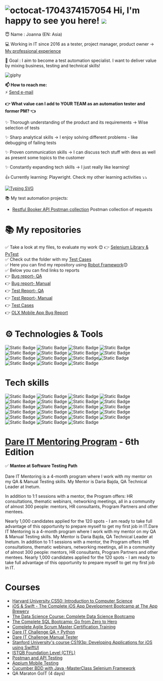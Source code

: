 
# ![octocat-1704374157054](https://github.com/magentaverse/magentaverse/assets/125647206/31082d30-49f2-4162-87b3-28f70a5f088d)  Hi, I'm happy to see you here!  ![](https://komarev.com/ghpvc/?username=magentaverse&color=ff69b4&base=2222) 

😇 Name : Joanna (EN: Asia)

💻 Working in IT since 2016 as a tester, project manager, product owner -> [My professional experience](https://www.linkedin.com/in/joanna-szaban)


🚀 Goal : I aim to become a test automation specialist. I want to deliver value by mixing business, testing and technical skills!

![giphy](https://github.com/magentaverse/magentaverse/assets/125647206/6692f5c5-66ae-404f-9230-57019bcec137)



**📫 How to reach me:** <br>
⚡ <a href="mailto:joanna.szaban@gmail.com">Send e-mail</a> <br>

**👉 What value can I add to YOUR TEAM as an automation tester and former PM? 👈**

✨ Thorough understanding of the product and its requirements -> Wise selection of tests 

✨ Sharp analytical skills -> I enjoy solving different problems - like debugging of failing tests

✨ Proven communication skills -> I can discuss tech stuff with devs as well as present some topics to the customer

✨ Constantly expanding tech skills -> I just really like learning!

👍 Currently learning: Playwright. Check my other learning activities ⤵️⤵️


[![Typing SVG](https://readme-typing-svg.demolab.com?font=Fira+Code&pause=1000&color=F729DA&random=false&width=435&lines=I+want+to+explore+test+automation+%3C3)](https://git.io/typing-svg)

📚 My test automation projects:

* [Restful Booker API Postman collection](https://github.com/magentaverse/Restful-booker-api-postman/tree/main) Postman collection of requests 


# 📚 My repositories
✅ Take a look at my files, to evaluate my work 😊
👉 [Selenium Library & PyTest](https://github.com/magentaverse/Testy-Automatyczne-Zadnie-1)<br>
✅ Check out the folder with my [Test Cases](https://drive.google.com/drive/u/0/folders/1N6onRvH2zfWY7E_H8zN1-74SeStdhP7q) <br>
✅ Here you can find my repository using [Robot Framework](https://github.com/magentaverse/Dare_IT_Challenges_portfolio_robotframework)😊<br>
✅ Below you can find links to reports<br>
👉 [Bug report- QA](https://drive.google.com/drive/folders/11kk8od0-e42XKbh7TiwU4eMhVbe1Y8Lz?usp=drive_link)<br>
👉 [Bug report- Manual](https://docs.google.com/spreadsheets/d/1E7mOC44nr_rsmfAjHgEcJGuP4UFl9JiBUO2BoCP3iM4/edit?usp=share_link)<br>
👉 [Test Report- QA](https://drive.google.com/drive/folders/1BKBpN_qC-wAlJakpyTj_NR1YOyfUirtn?usp=drive_link)<br>
👉 [Test Report- Manual](https://docs.google.com/spreadsheets/d/1ldist0q_1kzRJ5eNglwmTcWBmFiQi8AsFJUlnsVydOI/edit?usp=share_link)<br>
👉 [Test Cases](https://drive.google.com/drive/u/0/folders/1snzV8IcBCjplSbxOPZC7yczg_8Y6oeDv)<br>
👉 [OLX Mobile App Bug Report](https://docs.google.com/spreadsheets/d/1spw-wyhEo8o-eFHWI99EwZuyCuTNtOcYhbJn16EIyS4/edit#gid=0)<br>

# ⚙️ Technologies & Tools

![Static Badge](https://img.shields.io/badge/Tools-Postman-8A2BE2?logo=Postman&logoColor=%23FFFFFF&link=%3Csvg%20role%3D%22img%22%20viewBox%3D%220%200%2024%2024%22%20xmlns%3D%22http%3A%2F%2Fwww.w3.org%2F2000%2Fsvg%22%3E%3Ctitle%3EPostman%3C%2Ftitle%3E%3Cpath%20d%3D%22M13.527.099C6.955-.744.942%203.9.099%2010.473c-.843%206.572%203.8%2012.584%2010.373%2013.428%206.573.843%2012.587-3.801%2013.428-10.374C24.744%206.955%2020.101.943%2013.527.099zm2.471%207.485a.855.855%200%200%200-.593.25l-4.453%204.453-.307-.307-.643-.643c4.389-4.376%205.18-4.418%205.996-3.753zm-4.863%204.861l4.44-4.44a.62.62%200%201%201%20.847.903l-4.699%204.125-.588-.588zm.33.694l-1.1.238a.06.06%200%200%201-.067-.032.06.06%200%200%201%20.01-.073l.645-.645.512.512zm-2.803-.459l1.172-1.172.879.878-1.979.426a.074.074%200%200%201-.085-.039.072.072%200%200%201%20.013-.093zm-3.646%206.058a.076.076%200%200%201-.069-.083.077.077%200%200%201%20.022-.046h.002l.946-.946%201.222%201.222-2.123-.147zm2.425-1.256a.228.228%200%200%200-.117.256l.203.865a.125.125%200%200%201-.211.117h-.003l-.934-.934-.294-.295%203.762-3.758%201.82-.393.874.874c-1.255%201.102-2.971%202.201-5.1%203.268zm5.279-3.428h-.002l-.839-.839%204.699-4.125a.952.952%200%200%200%20.119-.127c-.148%201.345-2.029%203.245-3.977%205.091zm3.657-6.46l-.003-.002a1.822%201.822%200%200%201%202.459-2.684l-1.61%201.613a.119.119%200%200%200%200%20.169l1.247%201.247a1.817%201.817%200%200%201-2.093-.343zm2.578%200a1.714%201.714%200%200%201-.271.218h-.001l-1.207-1.207%201.533-1.533c.661.72.637%201.832-.054%202.522zM18.855%206.05a.143.143%200%200%200-.053.157.416.416%200%200%201-.053.45.14.14%200%200%200%20.023.197.141.141%200%200%200%20.084.03.14.14%200%200%200%20.106-.05.691.691%200%200%200%20.087-.751.138.138%200%200%200-.194-.033z%22%2F%3E%3C%2Fsvg%3E) ![Static Badge](https://img.shields.io/badge/Tools-PyCharm-8A2BE2?logo=PyCharm&logoColor=%23FFFFFF&link=%3Csvg%20role%3D%22img%22%20viewBox%3D%220%200%2024%2024%22%20xmlns%3D%22http%3A%2F%2Fwww.w3.org%2F2000%2Fsvg%22%3E%3Ctitle%3EPostman%3C%2Ftitle%3E%3Cpath%20d%3D%22M13.527.099C6.955-.744.942%203.9.099%2010.473c-.843%206.572%203.8%2012.584%2010.373%2013.428%206.573.843%2012.587-3.801%2013.428-10.374C24.744%206.955%2020.101.943%2013.527.099zm2.471%207.485a.855.855%200%200%200-.593.25l-4.453%204.453-.307-.307-.643-.643c4.389-4.376%205.18-4.418%205.996-3.753zm-4.863%204.861l4.44-4.44a.62.62%200%201%201%20.847.903l-4.699%204.125-.588-.588zm.33.694l-1.1.238a.06.06%200%200%201-.067-.032.06.06%200%200%201%20.01-.073l.645-.645.512.512zm-2.803-.459l1.172-1.172.879.878-1.979.426a.074.074%200%200%201-.085-.039.072.072%200%200%201%20.013-.093zm-3.646%206.058a.076.076%200%200%201-.069-.083.077.077%200%200%201%20.022-.046h.002l.946-.946%201.222%201.222-2.123-.147zm2.425-1.256a.228.228%200%200%200-.117.256l.203.865a.125.125%200%200%201-.211.117h-.003l-.934-.934-.294-.295%203.762-3.758%201.82-.393.874.874c-1.255%201.102-2.971%202.201-5.1%203.268zm5.279-3.428h-.002l-.839-.839%204.699-4.125a.952.952%200%200%200%20.119-.127c-.148%201.345-2.029%203.245-3.977%205.091zm3.657-6.46l-.003-.002a1.822%201.822%200%200%201%202.459-2.684l-1.61%201.613a.119.119%200%200%200%200%20.169l1.247%201.247a1.817%201.817%200%200%201-2.093-.343zm2.578%200a1.714%201.714%200%200%201-.271.218h-.001l-1.207-1.207%201.533-1.533c.661.72.637%201.832-.054%202.522zM18.855%206.05a.143.143%200%200%200-.053.157.416.416%200%200%201-.053.45.14.14%200%200%200%20.023.197.141.141%200%200%200%20.084.03.14.14%200%200%200%20.106-.05.691.691%200%200%200%20.087-.751.138.138%200%200%200-.194-.033z%22%2F%3E%3C%2Fsvg%3E) ![Static Badge](https://img.shields.io/badge/Tools-Jira-8A2BE2?logo=Jira&logoColor=%23FFFFFF&link=%3Csvg%20role%3D%22img%22%20viewBox%3D%220%200%2024%2024%22%20xmlns%3D%22http%3A%2F%2Fwww.w3.org%2F2000%2Fsvg%22%3E%3Ctitle%3EPostman%3C%2Ftitle%3E%3Cpath%20d%3D%22M13.527.099C6.955-.744.942%203.9.099%2010.473c-.843%206.572%203.8%2012.584%2010.373%2013.428%206.573.843%2012.587-3.801%2013.428-10.374C24.744%206.955%2020.101.943%2013.527.099zm2.471%207.485a.855.855%200%200%200-.593.25l-4.453%204.453-.307-.307-.643-.643c4.389-4.376%205.18-4.418%205.996-3.753zm-4.863%204.861l4.44-4.44a.62.62%200%201%201%20.847.903l-4.699%204.125-.588-.588zm.33.694l-1.1.238a.06.06%200%200%201-.067-.032.06.06%200%200%201%20.01-.073l.645-.645.512.512zm-2.803-.459l1.172-1.172.879.878-1.979.426a.074.074%200%200%201-.085-.039.072.072%200%200%201%20.013-.093zm-3.646%206.058a.076.076%200%200%201-.069-.083.077.077%200%200%201%20.022-.046h.002l.946-.946%201.222%201.222-2.123-.147zm2.425-1.256a.228.228%200%200%200-.117.256l.203.865a.125.125%200%200%201-.211.117h-.003l-.934-.934-.294-.295%203.762-3.758%201.82-.393.874.874c-1.255%201.102-2.971%202.201-5.1%203.268zm5.279-3.428h-.002l-.839-.839%204.699-4.125a.952.952%200%200%200%20.119-.127c-.148%201.345-2.029%203.245-3.977%205.091zm3.657-6.46l-.003-.002a1.822%201.822%200%200%201%202.459-2.684l-1.61%201.613a.119.119%200%200%200%200%20.169l1.247%201.247a1.817%201.817%200%200%201-2.093-.343zm2.578%200a1.714%201.714%200%200%201-.271.218h-.001l-1.207-1.207%201.533-1.533c.661.72.637%201.832-.054%202.522zM18.855%206.05a.143.143%200%200%200-.053.157.416.416%200%200%201-.053.45.14.14%200%200%200%20.023.197.141.141%200%200%200%20.084.03.14.14%200%200%200%20.106-.05.691.691%200%200%200%20.087-.751.138.138%200%200%200-.194-.033z%22%2F%3E%3C%2Fsvg%3E) ![Static Badge](https://img.shields.io/badge/Tools-Confluence-8A2BE2?logo=Confluence&logoColor=%23FFFFFF&link=%3Csvg%20role%3D%22img%22%20viewBox%3D%220%200%2024%2024%22%20xmlns%3D%22http%3A%2F%2Fwww.w3.org%2F2000%2Fsvg%22%3E%3Ctitle%3EPostman%3C%2Ftitle%3E%3Cpath%20d%3D%22M13.527.099C6.955-.744.942%203.9.099%2010.473c-.843%206.572%203.8%2012.584%2010.373%2013.428%206.573.843%2012.587-3.801%2013.428-10.374C24.744%206.955%2020.101.943%2013.527.099zm2.471%207.485a.855.855%200%200%200-.593.25l-4.453%204.453-.307-.307-.643-.643c4.389-4.376%205.18-4.418%205.996-3.753zm-4.863%204.861l4.44-4.44a.62.62%200%201%201%20.847.903l-4.699%204.125-.588-.588zm.33.694l-1.1.238a.06.06%200%200%201-.067-.032.06.06%200%200%201%20.01-.073l.645-.645.512.512zm-2.803-.459l1.172-1.172.879.878-1.979.426a.074.074%200%200%201-.085-.039.072.072%200%200%201%20.013-.093zm-3.646%206.058a.076.076%200%200%201-.069-.083.077.077%200%200%201%20.022-.046h.002l.946-.946%201.222%201.222-2.123-.147zm2.425-1.256a.228.228%200%200%200-.117.256l.203.865a.125.125%200%200%201-.211.117h-.003l-.934-.934-.294-.295%203.762-3.758%201.82-.393.874.874c-1.255%201.102-2.971%202.201-5.1%203.268zm5.279-3.428h-.002l-.839-.839%204.699-4.125a.952.952%200%200%200%20.119-.127c-.148%201.345-2.029%203.245-3.977%205.091zm3.657-6.46l-.003-.002a1.822%201.822%200%200%201%202.459-2.684l-1.61%201.613a.119.119%200%200%200%200%20.169l1.247%201.247a1.817%201.817%200%200%201-2.093-.343zm2.578%200a1.714%201.714%200%200%201-.271.218h-.001l-1.207-1.207%201.533-1.533c.661.72.637%201.832-.054%202.522zM18.855%206.05a.143.143%200%200%200-.053.157.416.416%200%200%201-.053.45.14.14%200%200%200%20.023.197.141.141%200%200%200%20.084.03.14.14%200%200%200%20.106-.05.691.691%200%200%200%20.087-.751.138.138%200%200%200-.194-.033z%22%2F%3E%3C%2Fsvg%3E) ![Static Badge](https://img.shields.io/badge/Tools-Slack-8A2BE2?logo=Slack&logoColor=%23FFFFFF&link=%3Csvg%20role%3D%22img%22%20viewBox%3D%220%200%2024%2024%22%20xmlns%3D%22http%3A%2F%2Fwww.w3.org%2F2000%2Fsvg%22%3E%3Ctitle%3EPostman%3C%2Ftitle%3E%3Cpath%20d%3D%22M13.527.099C6.955-.744.942%203.9.099%2010.473c-.843%206.572%203.8%2012.584%2010.373%2013.428%206.573.843%2012.587-3.801%2013.428-10.374C24.744%206.955%2020.101.943%2013.527.099zm2.471%207.485a.855.855%200%200%200-.593.25l-4.453%204.453-.307-.307-.643-.643c4.389-4.376%205.18-4.418%205.996-3.753zm-4.863%204.861l4.44-4.44a.62.62%200%201%201%20.847.903l-4.699%204.125-.588-.588zm.33.694l-1.1.238a.06.06%200%200%201-.067-.032.06.06%200%200%201%20.01-.073l.645-.645.512.512zm-2.803-.459l1.172-1.172.879.878-1.979.426a.074.074%200%200%201-.085-.039.072.072%200%200%201%20.013-.093zm-3.646%206.058a.076.076%200%200%201-.069-.083.077.077%200%200%201%20.022-.046h.002l.946-.946%201.222%201.222-2.123-.147zm2.425-1.256a.228.228%200%200%200-.117.256l.203.865a.125.125%200%200%201-.211.117h-.003l-.934-.934-.294-.295%203.762-3.758%201.82-.393.874.874c-1.255%201.102-2.971%202.201-5.1%203.268zm5.279-3.428h-.002l-.839-.839%204.699-4.125a.952.952%200%200%200%20.119-.127c-.148%201.345-2.029%203.245-3.977%205.091zm3.657-6.46l-.003-.002a1.822%201.822%200%200%201%202.459-2.684l-1.61%201.613a.119.119%200%200%200%200%20.169l1.247%201.247a1.817%201.817%200%200%201-2.093-.343zm2.578%200a1.714%201.714%200%200%201-.271.218h-.001l-1.207-1.207%201.533-1.533c.661.72.637%201.832-.054%202.522zM18.855%206.05a.143.143%200%200%200-.053.157.416.416%200%200%201-.053.45.14.14%200%200%200%20.023.197.141.141%200%200%200%20.084.03.14.14%200%200%200%20.106-.05.691.691%200%200%200%20.087-.751.138.138%200%200%200-.194-.033z%22%2F%3E%3C%2Fsvg%3E) ![Static Badge](https://img.shields.io/badge/Tools-Git-8A2BE2?logo=Git&logoColor=%23FFFFFF&link=%3Csvg%20role%3D%22img%22%20viewBox%3D%220%200%2024%2024%22%20xmlns%3D%22http%3A%2F%2Fwww.w3.org%2F2000%2Fsvg%22%3E%3Ctitle%3EPostman%3C%2Ftitle%3E%3Cpath%20d%3D%22M13.527.099C6.955-.744.942%203.9.099%2010.473c-.843%206.572%203.8%2012.584%2010.373%2013.428%206.573.843%2012.587-3.801%2013.428-10.374C24.744%206.955%2020.101.943%2013.527.099zm2.471%207.485a.855.855%200%200%200-.593.25l-4.453%204.453-.307-.307-.643-.643c4.389-4.376%205.18-4.418%205.996-3.753zm-4.863%204.861l4.44-4.44a.62.62%200%201%201%20.847.903l-4.699%204.125-.588-.588zm.33.694l-1.1.238a.06.06%200%200%201-.067-.032.06.06%200%200%201%20.01-.073l.645-.645.512.512zm-2.803-.459l1.172-1.172.879.878-1.979.426a.074.074%200%200%201-.085-.039.072.072%200%200%201%20.013-.093zm-3.646%206.058a.076.076%200%200%201-.069-.083.077.077%200%200%201%20.022-.046h.002l.946-.946%201.222%201.222-2.123-.147zm2.425-1.256a.228.228%200%200%200-.117.256l.203.865a.125.125%200%200%201-.211.117h-.003l-.934-.934-.294-.295%203.762-3.758%201.82-.393.874.874c-1.255%201.102-2.971%202.201-5.1%203.268zm5.279-3.428h-.002l-.839-.839%204.699-4.125a.952.952%200%200%200%20.119-.127c-.148%201.345-2.029%203.245-3.977%205.091zm3.657-6.46l-.003-.002a1.822%201.822%200%200%201%202.459-2.684l-1.61%201.613a.119.119%200%200%200%200%20.169l1.247%201.247a1.817%201.817%200%200%201-2.093-.343zm2.578%200a1.714%201.714%200%200%201-.271.218h-.001l-1.207-1.207%201.533-1.533c.661.72.637%201.832-.054%202.522zM18.855%206.05a.143.143%200%200%200-.053.157.416.416%200%200%201-.053.45.14.14%200%200%200%20.023.197.141.141%200%200%200%20.084.03.14.14%200%200%200%20.106-.05.691.691%200%200%200%20.087-.751.138.138%200%200%200-.194-.033z%22%2F%3E%3C%2Fsvg%3E) ![Static Badge](https://img.shields.io/badge/Tools-GitHub-8A2BE2?logo=GitHub&logoColor=%23FFFFFF&link=%3Csvg%20role%3D%22img%22%20viewBox%3D%220%200%2024%2024%22%20xmlns%3D%22http%3A%2F%2Fwww.w3.org%2F2000%2Fsvg%22%3E%3Ctitle%3EPostman%3C%2Ftitle%3E%3Cpath%20d%3D%22M13.527.099C6.955-.744.942%203.9.099%2010.473c-.843%206.572%203.8%2012.584%2010.373%2013.428%206.573.843%2012.587-3.801%2013.428-10.374C24.744%206.955%2020.101.943%2013.527.099zm2.471%207.485a.855.855%200%200%200-.593.25l-4.453%204.453-.307-.307-.643-.643c4.389-4.376%205.18-4.418%205.996-3.753zm-4.863%204.861l4.44-4.44a.62.62%200%201%201%20.847.903l-4.699%204.125-.588-.588zm.33.694l-1.1.238a.06.06%200%200%201-.067-.032.06.06%200%200%201%20.01-.073l.645-.645.512.512zm-2.803-.459l1.172-1.172.879.878-1.979.426a.074.074%200%200%201-.085-.039.072.072%200%200%201%20.013-.093zm-3.646%206.058a.076.076%200%200%201-.069-.083.077.077%200%200%201%20.022-.046h.002l.946-.946%201.222%201.222-2.123-.147zm2.425-1.256a.228.228%200%200%200-.117.256l.203.865a.125.125%200%200%201-.211.117h-.003l-.934-.934-.294-.295%203.762-3.758%201.82-.393.874.874c-1.255%201.102-2.971%202.201-5.1%203.268zm5.279-3.428h-.002l-.839-.839%204.699-4.125a.952.952%200%200%200%20.119-.127c-.148%201.345-2.029%203.245-3.977%205.091zm3.657-6.46l-.003-.002a1.822%201.822%200%200%201%202.459-2.684l-1.61%201.613a.119.119%200%200%200%200%20.169l1.247%201.247a1.817%201.817%200%200%201-2.093-.343zm2.578%200a1.714%201.714%200%200%201-.271.218h-.001l-1.207-1.207%201.533-1.533c.661.72.637%201.832-.054%202.522zM18.855%206.05a.143.143%200%200%200-.053.157.416.416%200%200%201-.053.45.14.14%200%200%200%20.023.197.141.141%200%200%200%20.084.03.14.14%200%200%200%20.106-.05.691.691%200%200%200%20.087-.751.138.138%200%200%200-.194-.033z%22%2F%3E%3C%2Fsvg%3E) ![Static Badge](https://img.shields.io/badge/Tools-MySQL-8A2BE2?logo=MySQL&logoColor=%23FFFFFF&link=%3Csvg%20role%3D%22img%22%20viewBox%3D%220%200%2024%2024%22%20xmlns%3D%22http%3A%2F%2Fwww.w3.org%2F2000%2Fsvg%22%3E%3Ctitle%3EPostman%3C%2Ftitle%3E%3Cpath%20d%3D%22M13.527.099C6.955-.744.942%203.9.099%2010.473c-.843%206.572%203.8%2012.584%2010.373%2013.428%206.573.843%2012.587-3.801%2013.428-10.374C24.744%206.955%2020.101.943%2013.527.099zm2.471%207.485a.855.855%200%200%200-.593.25l-4.453%204.453-.307-.307-.643-.643c4.389-4.376%205.18-4.418%205.996-3.753zm-4.863%204.861l4.44-4.44a.62.62%200%201%201%20.847.903l-4.699%204.125-.588-.588zm.33.694l-1.1.238a.06.06%200%200%201-.067-.032.06.06%200%200%201%20.01-.073l.645-.645.512.512zm-2.803-.459l1.172-1.172.879.878-1.979.426a.074.074%200%200%201-.085-.039.072.072%200%200%201%20.013-.093zm-3.646%206.058a.076.076%200%200%201-.069-.083.077.077%200%200%201%20.022-.046h.002l.946-.946%201.222%201.222-2.123-.147zm2.425-1.256a.228.228%200%200%200-.117.256l.203.865a.125.125%200%200%201-.211.117h-.003l-.934-.934-.294-.295%203.762-3.758%201.82-.393.874.874c-1.255%201.102-2.971%202.201-5.1%203.268zm5.279-3.428h-.002l-.839-.839%204.699-4.125a.952.952%200%200%200%20.119-.127c-.148%201.345-2.029%203.245-3.977%205.091zm3.657-6.46l-.003-.002a1.822%201.822%200%200%201%202.459-2.684l-1.61%201.613a.119.119%200%200%200%200%20.169l1.247%201.247a1.817%201.817%200%200%201-2.093-.343zm2.578%200a1.714%201.714%200%200%201-.271.218h-.001l-1.207-1.207%201.533-1.533c.661.72.637%201.832-.054%202.522zM18.855%206.05a.143.143%200%200%200-.053.157.416.416%200%200%201-.053.45.14.14%200%200%200%20.023.197.141.141%200%200%200%20.084.03.14.14%200%200%200%20.106-.05.691.691%200%200%200%20.087-.751.138.138%200%200%200-.194-.033z%22%2F%3E%3C%2Fsvg%3E) ![Static Badge](https://img.shields.io/badge/Tools-Firebase-8A2BE2?logo=Firebase&logoColor=%23FFFFFF&link=%3Csvg%20role%3D%22img%22%20viewBox%3D%220%200%2024%2024%22%20xmlns%3D%22http%3A%2F%2Fwww.w3.org%2F2000%2Fsvg%22%3E%3Ctitle%3EPostman%3C%2Ftitle%3E%3Cpath%20d%3D%22M13.527.099C6.955-.744.942%203.9.099%2010.473c-.843%206.572%203.8%2012.584%2010.373%2013.428%206.573.843%2012.587-3.801%2013.428-10.374C24.744%206.955%2020.101.943%2013.527.099zm2.471%207.485a.855.855%200%200%200-.593.25l-4.453%204.453-.307-.307-.643-.643c4.389-4.376%205.18-4.418%205.996-3.753zm-4.863%204.861l4.44-4.44a.62.62%200%201%201%20.847.903l-4.699%204.125-.588-.588zm.33.694l-1.1.238a.06.06%200%200%201-.067-.032.06.06%200%200%201%20.01-.073l.645-.645.512.512zm-2.803-.459l1.172-1.172.879.878-1.979.426a.074.074%200%200%201-.085-.039.072.072%200%200%201%20.013-.093zm-3.646%206.058a.076.076%200%200%201-.069-.083.077.077%200%200%201%20.022-.046h.002l.946-.946%201.222%201.222-2.123-.147zm2.425-1.256a.228.228%200%200%200-.117.256l.203.865a.125.125%200%200%201-.211.117h-.003l-.934-.934-.294-.295%203.762-3.758%201.82-.393.874.874c-1.255%201.102-2.971%202.201-5.1%203.268zm5.279-3.428h-.002l-.839-.839%204.699-4.125a.952.952%200%200%200%20.119-.127c-.148%201.345-2.029%203.245-3.977%205.091zm3.657-6.46l-.003-.002a1.822%201.822%200%200%201%202.459-2.684l-1.61%201.613a.119.119%200%200%200%200%20.169l1.247%201.247a1.817%201.817%200%200%201-2.093-.343zm2.578%200a1.714%201.714%200%200%201-.271.218h-.001l-1.207-1.207%201.533-1.533c.661.72.637%201.832-.054%202.522zM18.855%206.05a.143.143%200%200%200-.053.157.416.416%200%200%201-.053.45.14.14%200%200%200%20.023.197.141.141%200%200%200%20.084.03.14.14%200%200%200%20.106-.05.691.691%200%200%200%20.087-.751.138.138%200%200%200-.194-.033z%22%2F%3E%3C%2Fsvg%3E) ![Static Badge](https://img.shields.io/badge/Tools-Xcode-8A2BE2?logo=Xcode&logoColor=%23FFFFFF&link=%3Csvg%20role%3D%22img%22%20viewBox%3D%220%200%2024%2024%22%20xmlns%3D%22http%3A%2F%2Fwww.w3.org%2F2000%2Fsvg%22%3E%3Ctitle%3EPostman%3C%2Ftitle%3E%3Cpath%20d%3D%22M13.527.099C6.955-.744.942%203.9.099%2010.473c-.843%206.572%203.8%2012.584%2010.373%2013.428%206.573.843%2012.587-3.801%2013.428-10.374C24.744%206.955%2020.101.943%2013.527.099zm2.471%207.485a.855.855%200%200%200-.593.25l-4.453%204.453-.307-.307-.643-.643c4.389-4.376%205.18-4.418%205.996-3.753zm-4.863%204.861l4.44-4.44a.62.62%200%201%201%20.847.903l-4.699%204.125-.588-.588zm.33.694l-1.1.238a.06.06%200%200%201-.067-.032.06.06%200%200%201%20.01-.073l.645-.645.512.512zm-2.803-.459l1.172-1.172.879.878-1.979.426a.074.074%200%200%201-.085-.039.072.072%200%200%201%20.013-.093zm-3.646%206.058a.076.076%200%200%201-.069-.083.077.077%200%200%201%20.022-.046h.002l.946-.946%201.222%201.222-2.123-.147zm2.425-1.256a.228.228%200%200%200-.117.256l.203.865a.125.125%200%200%201-.211.117h-.003l-.934-.934-.294-.295%203.762-3.758%201.82-.393.874.874c-1.255%201.102-2.971%202.201-5.1%203.268zm5.279-3.428h-.002l-.839-.839%204.699-4.125a.952.952%200%200%200%20.119-.127c-.148%201.345-2.029%203.245-3.977%205.091zm3.657-6.46l-.003-.002a1.822%201.822%200%200%201%202.459-2.684l-1.61%201.613a.119.119%200%200%200%200%20.169l1.247%201.247a1.817%201.817%200%200%201-2.093-.343zm2.578%200a1.714%201.714%200%200%201-.271.218h-.001l-1.207-1.207%201.533-1.533c.661.72.637%201.832-.054%202.522zM18.855%206.05a.143.143%200%200%200-.053.157.416.416%200%200%201-.053.45.14.14%200%200%200%20.023.197.141.141%200%200%200%20.084.03.14.14%200%200%200%20.106-.05.691.691%200%200%200%20.087-.751.138.138%200%200%200-.194-.033z%22%2F%3E%3C%2Fsvg%3E) ![Static Badge](https://img.shields.io/badge/Tools-XAMPP-8A2BE2?logo=XAMPP&logoColor=%23FFFFFF&link=%3Csvg%20role%3D%22img%22%20viewBox%3D%220%200%2024%2024%22%20xmlns%3D%22http%3A%2F%2Fwww.w3.org%2F2000%2Fsvg%22%3E%3Ctitle%3EPostman%3C%2Ftitle%3E%3Cpath%20d%3D%22M13.527.099C6.955-.744.942%203.9.099%2010.473c-.843%206.572%203.8%2012.584%2010.373%2013.428%206.573.843%2012.587-3.801%2013.428-10.374C24.744%206.955%2020.101.943%2013.527.099zm2.471%207.485a.855.855%200%200%200-.593.25l-4.453%204.453-.307-.307-.643-.643c4.389-4.376%205.18-4.418%205.996-3.753zm-4.863%204.861l4.44-4.44a.62.62%200%201%201%20.847.903l-4.699%204.125-.588-.588zm.33.694l-1.1.238a.06.06%200%200%201-.067-.032.06.06%200%200%201%20.01-.073l.645-.645.512.512zm-2.803-.459l1.172-1.172.879.878-1.979.426a.074.074%200%200%201-.085-.039.072.072%200%200%201%20.013-.093zm-3.646%206.058a.076.076%200%200%201-.069-.083.077.077%200%200%201%20.022-.046h.002l.946-.946%201.222%201.222-2.123-.147zm2.425-1.256a.228.228%200%200%200-.117.256l.203.865a.125.125%200%200%201-.211.117h-.003l-.934-.934-.294-.295%203.762-3.758%201.82-.393.874.874c-1.255%201.102-2.971%202.201-5.1%203.268zm5.279-3.428h-.002l-.839-.839%204.699-4.125a.952.952%200%200%200%20.119-.127c-.148%201.345-2.029%203.245-3.977%205.091zm3.657-6.46l-.003-.002a1.822%201.822%200%200%201%202.459-2.684l-1.61%201.613a.119.119%200%200%200%200%20.169l1.247%201.247a1.817%201.817%200%200%201-2.093-.343zm2.578%200a1.714%201.714%200%200%201-.271.218h-.001l-1.207-1.207%201.533-1.533c.661.72.637%201.832-.054%202.522zM18.855%206.05a.143.143%200%200%200-.053.157.416.416%200%200%201-.053.45.14.14%200%200%200%20.023.197.141.141%200%200%200%20.084.03.14.14%200%200%200%20.106-.05.691.691%200%200%200%20.087-.751.138.138%200%200%200-.194-.033z%22%2F%3E%3C%2Fsvg%3E)![Static Badge](https://img.shields.io/badge/Technology-Selenium-8A2BE2?logo=Selenium&logoColor=%23FFFFFF&link=%3Csvg%20role%3D%22img%22%20viewBox%3D%220%200%2024%2024%22%20xmlns%3D%22http%3A%2F%2Fwww.w3.org%2F2000%2Fsvg%22%3E%3Ctitle%3EPostman%3C%2Ftitle%3E%3Cpath%20d%3D%22M13.527.099C6.955-.744.942%203.9.099%2010.473c-.843%206.572%203.8%2012.584%2010.373%2013.428%206.573.843%2012.587-3.801%2013.428-10.374C24.744%206.955%2020.101.943%2013.527.099zm2.471%207.485a.855.855%200%200%200-.593.25l-4.453%204.453-.307-.307-.643-.643c4.389-4.376%205.18-4.418%205.996-3.753zm-4.863%204.861l4.44-4.44a.62.62%200%201%201%20.847.903l-4.699%204.125-.588-.588zm.33.694l-1.1.238a.06.06%200%200%201-.067-.032.06.06%200%200%201%20.01-.073l.645-.645.512.512zm-2.803-.459l1.172-1.172.879.878-1.979.426a.074.074%200%200%201-.085-.039.072.072%200%200%201%20.013-.093zm-3.646%206.058a.076.076%200%200%201-.069-.083.077.077%200%200%201%20.022-.046h.002l.946-.946%201.222%201.222-2.123-.147zm2.425-1.256a.228.228%200%200%200-.117.256l.203.865a.125.125%200%200%201-.211.117h-.003l-.934-.934-.294-.295%203.762-3.758%201.82-.393.874.874c-1.255%201.102-2.971%202.201-5.1%203.268zm5.279-3.428h-.002l-.839-.839%204.699-4.125a.952.952%200%200%200%20.119-.127c-.148%201.345-2.029%203.245-3.977%205.091zm3.657-6.46l-.003-.002a1.822%201.822%200%200%201%202.459-2.684l-1.61%201.613a.119.119%200%200%200%200%20.169l1.247%201.247a1.817%201.817%200%200%201-2.093-.343zm2.578%200a1.714%201.714%200%200%201-.271.218h-.001l-1.207-1.207%201.533-1.533c.661.72.637%201.832-.054%202.522zM18.855%206.05a.143.143%200%200%200-.053.157.416.416%200%200%201-.053.45.14.14%200%200%200%20.023.197.141.141%200%200%200%20.084.03.14.14%200%200%200%20.106-.05.691.691%200%200%200%20.087-.751.138.138%200%200%200-.194-.033z%22%2F%3E%3C%2Fsvg%3E) ![Static Badge](https://img.shields.io/badge/Technology-Robot_Framework-8A2BE2?logo=robotframework&logoColor=%23FFFFFF) ![Static Badge](https://img.shields.io/badge/Technology-Cucumber-8A2BE2?logo=Cucumber&logoColor=%23FFFFFF) ![Static Badge](https://img.shields.io/badge/Technology-Typescript-8A2BE2?logo=Typescript&logoColor=%23FFFFFF)

  
# Tech skills
![Static Badge](https://img.shields.io/badge/Software_Testing-%238FCE00) ![Static Badge](https://img.shields.io/badge/Web_Testing-%238FCE00)
![Static Badge](https://img.shields.io/badge/Mobile_Testing-%238FCE00) ![Static Badge](https://img.shields.io/badge/Test_Automation-%238FCE00) ![Static Badge](https://img.shields.io/badge/Usability_Testing-%238FCE00) ![Static Badge](https://img.shields.io/badge/Exploratory_Testing-%238FCE00) ![Static Badge](https://img.shields.io/badge/Creating_test_cases-%238FCE00) ![Static Badge](https://img.shields.io/badge/Reporting_bugs-%238FCE00) ![Static Badge](https://img.shields.io/badge/Finding_unique_CSS_Selectors_and_XPath-%238FCE00) ![Static Badge](https://img.shields.io/badge/Creating_diagrams_and_decision_tables-%238FCE00) ![Static Badge](https://img.shields.io/badge/Python-%238FCE00) ![Static Badge](https://img.shields.io/badge/Swift-%238FCE00) ![Static Badge](https://img.shields.io/badge/Swift_UI-%238FCE00) ![Static Badge](https://img.shields.io/badge/iOS_SDK-%238FCE00) ![Static Badge](https://img.shields.io/badge/REST%2FJSON-%238FCE00) ![Static Badge](https://img.shields.io/badge/UIKit-%238FCE00) ![Static Badge](https://img.shields.io/badge/Cocoa_Touch-%238FCE00) ![Static Badge](https://img.shields.io/badge/CocoaPods-%238FCE00) ![Static Badge](https://img.shields.io/badge/Third--party_libraries-%238FCE00) ![Static Badge](https://img.shields.io/badge/MVC-%238FCE00) ![Static Badge](https://img.shields.io/badge/SQL-%238FCE00) ![Static Badge](https://img.shields.io/badge/DevTools-%238FCE00) ![Static Badge](https://img.shields.io/badge/SCRUM-%238FCE00)

 # [Dare IT Mentoring Program](https://www.dareit.io/mentoring) - 6th Edition
 ✅ **Mantee at Software Testing Path**</br></br>
Dare IT Mentoring is a 4-month program where I work with my mentor on my QA & Manual Testing skills. My Mentor is Daria Bajda, QA Technical Leader at Inetum.

In addition to 1:1 sessions with a mentor, the Program offers: HR consultations, thematic webinars, networking meetings, all in a community of almost 300 people: mentors, HR consultants, Program Partners and other mentees.

Nearly 1,000 candidates applied for the 120 spots - I am ready to take full advantage of this opportunity to prepare myself to get my first job in IT.Dare IT Mentoring is a 4-month program where I work with my mentor on my QA & Manual Testing skills. My Mentor is Daria Bajda, QA Technical Leader at Inetum. In addition to 1:1 sessions with a mentor, the Program offers: HR consultations, thematic webinars, networking meetings, all in a community of almost 300 people: mentors, HR consultants, Program Partners and other mentees. Nearly 1,000 candidates applied for the 120 spots - I am ready to take full advantage of this opportunity to prepare myself to get my first job in IT.

 # Courses
* [Harvard University CS50: Introduction to Computer Science](bit.ly/455d9g8)
* [iOS & Swift - The Complete iOS App Development Bootcamp at The App Brewery](https://www.udemy.com/course/ios-13-app-development-bootcamp/)
* [The Data Science Course: Complete Data Science Bootcamp](https://www.udemy.com/course/the-data-science-course-complete-data-science-bootcamp/)
* [The Complete SQL Bootcamp: Go from Zero to Hero](https://www.udemy.com/course/the-complete-sql-bootcamp/)
* [Complete Agile Scrum Master Certification Training](https://www.udemy.com/course/complete-professional-scrum-master-training-exam-simulator/)
* [Dare IT Challenge QA + Python](https://www.dareit.io/challenges/wstep-do-testow-automatycznych)
* [Dare IT Challenge Manual Tester](https://www.dareit.io/challenges/qa-manual-testing)
* [Stanford University's course CS193p: Developing Applications for iOS using SwiftUI](https://cs193p.sites.stanford.edu/)
* [ISTQB Foundation Level (CTFL)](https://www.udemy.com/course/istqb-foundation-level-2022-chapter-based-exam-questions/)
* [Postman and API Testing](https://www.udemy.com/course/postman-crash-course-for-beginners-learn-rest-api-testing/)
* [Appium Mobile Testing](https://www.udemy.com/course/mobile-automation-using-appiumselenium-3/)
* [Cucumber BDD with Java -MasterClass Selenium Framework](https://www.udemy.com/course/cucumber-tutorial/)
* QA Maraton GoIT (4 days)
